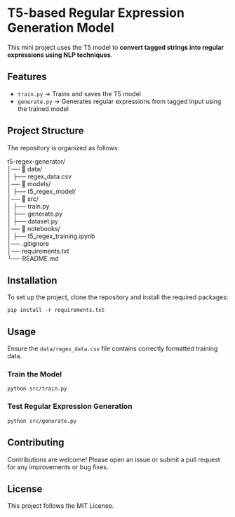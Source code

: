 # T5-based Regular Expression Generation Model

This mini project uses the T5 model to **convert tagged strings into regular expressions using NLP techniques**.

## Features

- `train.py` → Trains and saves the T5 model
- `generate.py` → Generates regular expressions from tagged input using the trained model

## Project Structure

The repository is organized as follows:

t5-regex-generator/  
│── 📂 data/                                                                                                                                                                                      
│   ├── regex_data.csv          
│── 📂 models/                  
│   ├── t5_regex_model/         
│── 📂 src/                    
│   ├── train.py                
│   ├── generate.py            
│   ├── dataset.py              
│── 📂 notebooks/               
│   ├── t5_regex_training.ipynb                                                                        
│── .gitignore                  
│── requirements.txt            
└── README.md                   

## Installation
To set up the project, clone the repository and install the required packages:

````
pip install -r requirements.txt
````

## Usage

Ensure the `data/regex_data.csv` file contains correctly formatted training data.

### Train the Model

````
python src/train.py
````

### Test Regular Expression Generation

````
python src/generate.py
````

## Contributing

Contributions are welcome! Please open an issue or submit a pull request for any improvements or bug fixes.

## License

This project follows the MIT License.





